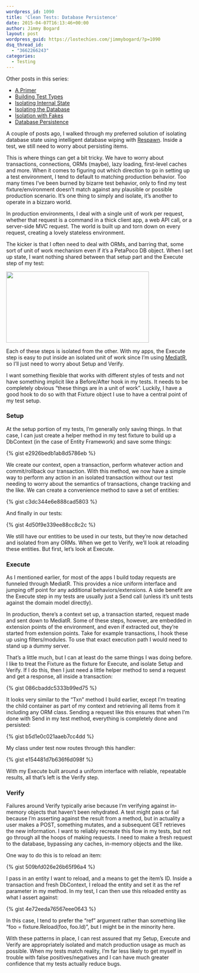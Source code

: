 ```yaml
---
wordpress_id: 1090
title: 'Clean Tests: Database Persistence'
date: 2015-04-07T16:13:46+00:00
author: Jimmy Bogard
layout: post
wordpress_guid: https://lostechies.com/jimmybogard/?p=1090
dsq_thread_id:
  - "3662266243"
categories:
  - Testing
---
```

Other posts in this series:

  * [A Primer](https://lostechies.com/jimmybogard/2015/01/29/clean-tests-a-primer/)
  * [Building Test Types](https://lostechies.com/jimmybogard/2015/02/05/clean-tests-building-test-types/)
  * [Isolating Internal State](https://lostechies.com/jimmybogard/2015/02/17/clean-tests-isolating-internal-state/)
  * [Isolating the Database](https://lostechies.com/jimmybogard/2015/03/02/clean-tests-isolating-the-database/)
  * [Isolation with Fakes](https://lostechies.com/jimmybogard/2015/03/24/clean-tests-isolation-with-fakes/)
  * [Database Persistence](https://lostechies.com/jimmybogard/2015/04/07/clean-tests-database-peristence)

A couple of posts ago, I walked through my preferred solution of isolating database state using intelligent database wiping with [Respawn](https://github.com/jbogard/respawn). Inside a test, we still need to worry about persisting items.

This is where things can get a bit tricky. We have to worry about transactions, connections, ORMs (maybe), lazy loading, first-level caches and more. When it comes to figuring out which direction to go in setting up a test environment, I tend to default to matching production behavior. Too many times I&#8217;ve been burned by bizarre test behavior, only to find my test fixture/environment doesn&#8217;t match against any plausible or possible production scenario. It&#8217;s one thing to simply and isolate, it&#8217;s another to operate in a bizzaro world.

In production environments, I deal with a single unit of work per request, whether that request is a command in a thick client app, a web API call, or a server-side MVC request. The world is built up and torn down on every request, creating a lovely stateless environment.

The kicker is that I often need to deal with ORMs, and barring that, some sort of unit of work mechanism even if it&#8217;s a PetaPoco DB object. When I set up state, I want nothing shared between that setup part and the Execute step of my test:

[<img class="alignnone  wp-image-1091" title="Picture1" src="https://lostechies.com/content/jimmybogard/uploads/2015/04/Picture1.png" alt="" width="384" height="191" />](https://lostechies.com/content/jimmybogard/uploads/2015/04/Picture1.png)

Each of these steps is isolated from the other. With my apps, the Execute step is easy to put inside an isolated unit of work since I&#8217;m using [MediatR](https://github.com/jbogard/mediatr), so I&#8217;ll just need to worry about Setup and Verify.

I want something flexible that works with different styles of tests and not have something implicit like a Before/After hook in my tests. It needs to be completely obvious &#8220;these things are in a unit of work&#8221;. Luckily, I have a good hook to do so with that Fixture object I use to have a central point of my test setup.

### Setup

At the setup portion of my tests, I&#8217;m generally only saving things. In that case, I can just create a helper method in my test fixture to build up a DbContext (in the case of Entity Framework) and save some things:

{% gist e2926bedb1ab8d5786eb %}

We create our context, open a transaction, perform whatever action and commit/rollback our transaction. With this method, we now have a simple way to perform any action in an isolated transaction without our test needing to worry about the semantics of transactions, change tracking and the like. We can create a convenience method to save a set of entities:

{% gist c3dc344e6e888cad5803 %}

And finally in our tests:

{% gist 4d50f9e339ee88cc8c2c %}

We still have our entities to be used in our tests, but they&#8217;re now detached and isolated from any ORMs. When we get to Verify, we&#8217;ll look at reloading these entities. But first, let&#8217;s look at Execute.

### Execute

As I mentioned earlier, for most of the apps I build today requests are funneled through MediatR. This provides a nice uniform interface and jumping off point for any additional behaviors/extensions. A side benefit are the Execute step in my tests are usually just a Send call (unless it&#8217;s unit tests against the domain model directly).

In production, there&#8217;s a context set up, a transaction started, request made and sent down to MediatR. Some of these steps, however, are embedded in extension points of the environment, and even if extracted out, they&#8217;re started from extension points. Take for example transactions, I hook these up using filters/modules. To use that exact execution path I would need to stand up a dummy server.

That&#8217;s a little much, but I can at least do the same things I was doing before. I like to treat the Fixture as the fixture for Execute, and isolate Setup and Verify. If I do this, then I just need a little helper method to send a request and get a response, all inside a transaction:

{% gist 086cbaddc5333b99ed75 %}

It looks very similar to the &#8220;Txn&#8221; method I build earlier, except I&#8217;m treating the child container as part of my context and retrieving all items from it including any ORM class. Sending a request like this ensures that when I&#8217;m done with Send in my test method, everything is completely done and persisted:

{% gist b5d1e0c021aaeb7cc4dd %}

My class under test now routes through this handler:

{% gist e154481d7b636f6d098f %}

With my Execute built around a uniform interface with reliable, repeatable results, all that&#8217;s left is the Verify step.

### Verify

Failures around Verify typically arise because I&#8217;m verifying against in-memory objects that haven&#8217;t been rehydrated. A test might pass or fail because I&#8217;m asserting against the result from a method, but in actuality a user makes a POST, something mutates, and a subsequent GET retrieves the new information. I want to reliably recreate this flow in my tests, but not go through all the hoops of making requests. I need to make a fresh request to the database, bypassing any caches, in-memory objects and the like.

One way to do this is to reload an item:

{% gist 509bfd026e26b65f96a4 %}

I pass in an entity I want to reload, and a means to get the item&#8217;s ID. Inside a transaction and fresh DbContext, I reload the entity and set it as the ref parameter in my method. In my test, I can then use this reloaded entity as what I assert against:

{% gist 4e72eeda76567eee0643 %}

In this case, I tend to prefer the &#8220;ref&#8221; argument rather than something like &#8220;foo = fixture.Reload(foo, foo.Id)&#8221;, but I might be in the minority here.

With these patterns in place, I can rest assured that my Setup, Execute and Verify are appropriately isolated and match production usage as much as possible. When my tests match reality, I&#8217;m far less likely to get myself in trouble with false positives/negatives and I can have much greater confidence that my tests actually reduce bugs.
